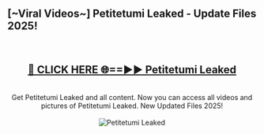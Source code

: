 <h2>[~Viral Videos~] Petitetumi Leaked - Update Files 2025!</h2>
<br>
<div align="center">
<h2><a href="https://betterlinks.top/A2PfLJ" rel="nofollow">🔴 CLICK HERE 🌐==►► Petitetumi Leaked</a></h2>
<br>
Get Petitetumi Leaked and all content. Now you can access all videos and pictures of Petitetumi Leaked. New Updated Files 2025!
<br>
<br>
<a href="https://betterlinks.top/A2PfLJ" rel="nofollow" data-target="animated-image.originalLink"><img src="https://i.ibb.co.com/WyWwxjT/player-gif2.gif" alt="Petitetumi Leaked" style="max-width: 100%; display: inline-block;" data-target="animated-image.originalImage"></a>
</div>
<br>

